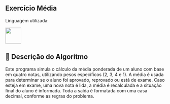 <h2>Exercício Média</h2>

<p> Linguagem utilizada: </p>

<img width='50' height='50' src="https://cdn.jsdelivr.net/gh/devicons/devicon@latest/icons/cplusplus/cplusplus-plain.svg" />
          
<h2> 📘 Descrição do Algoritmo </h2>
Este programa simula o cálculo da média ponderada de um aluno com base em quatro notas, utilizando pesos específicos (2, 3, 4 e 1). A média é usada para determinar se o aluno foi aprovado, reprovado ou está de exame. Caso esteja em exame, uma nova nota é lida, a média é recalculada e a situação final do aluno é informada. Toda a saída é formatada com uma casa decimal, conforme as regras do problema.
